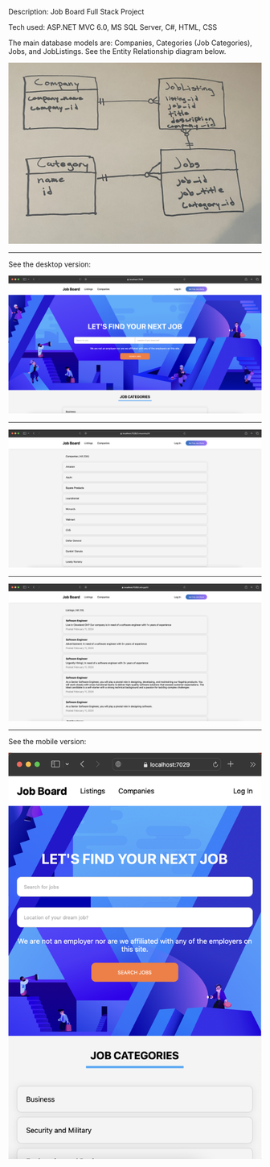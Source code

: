 Description: Job Board Full Stack Project

Tech used: ASP.NET MVC 6.0, MS SQL Server, C#, HTML, CSS

The main database models are: Companies, Categories (Job Categories), Jobs, and JobListings. See the Entity Relationship diagram below.

![alt](./model.jpg)

<hr>

See the desktop version:

![alt](./desktop.png)

<hr>

![alt](./companies-all.png)

<hr>

![alt](./listings-all.png)

<hr>

See the mobile version:

![alt](./mobile.png)